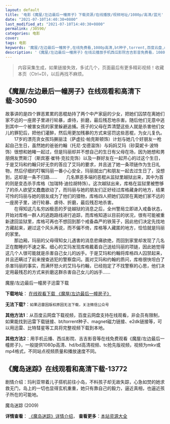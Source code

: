 ```yaml
---
layout: default
title: '电影《魔屋/左边最后一幢房子》下载资源/在线播放/视频地址/1080p/高清/蓝光'
date: "2021-07-10T14:40:30+0800"
last_modified_at: "2021-07-10T14:40:30+0800"
permalink: /30590/
categories: 电影
cover:
tags: 电影
keywords: '魔屋/左边最后一幢房子,在线免费看,1080p高清,bt种子,torrent,百度云盘,magnet,磁力链,迅雷下载资源'
description: '《魔屋/左边最后一幢房子》在线云播放手机西瓜影院吉吉影音免费看，1080p高清bd/hd未删减完整版和tc抢先枪版，mkv/mp4格式，附带bt/torrent种子、magnet/磁力链、百度云盘、网盘资源迅雷下载链接'
---
```


>内容采集生成，如果链接失效，多试几个，页面最后有更多精彩视频！收藏本页（Ctrl+D)，以后再找不麻烦。


## 《魔屋/左边最后一幢房子》在线观看和高清下载-30590

故事讲的是四个罪恶累累的恶棍劫持了两个中产家庭的少女，把她们囚禁在离她们家不远的一座房子里进行轮暴，虐待，折磨，最后残忍地杀害。随后他们无意中逃到其中一个被害女孩的家里躲避追捕。孩子的父母在弄清楚这些人就是杀害他们女儿的罪犯后，把他们灌醉，然后用更加残暴的方式来惩罚这些恶棍，为女儿复仇。<br />　　17岁的漂亮贪女孩玛撅丽洼（萨虚拉&middot;帕克斯顿饰）计划与她几个好朋友一枪起自己生日，虽然她的爸爸约翰（托尼·戈德温饰）与妈妈艾玛（砂莫妮卡&middot;波特饰）很想和她睹一起过，但是玛丽却并不想自己的生日有父母在场，因为她想和男朋佣友贾斯汀（斯宾塞·崔特·克拉克饰）以及一群好友在一起开心的过这个生日，于是艾玛和约翰只好无奈的答应了艾玛的要求，并且送了她一条项链作为生日礼物，然后仔细的叮嘱玛丽一番小心安全，玛丽就出门和朋友一起去过生日了，没想到，这却是一条不归路……　　几名罪恶多端的恶棍从监狱里越狱出来，其中为首的则是变态杀手库格（加瑞特&middot;迪拉胡特饰）。这次越狱出来，库格在监狱里被憋够了的杀人欲望又蠢蠢欲动了，而玛丽与她的朋友们正好经过库格藏身的地方，结果可怜的玛丽与她的朋友成为了他们的猎物，库格四人把她们囚禁在离她们家不远的一座房子里，进行轮暴、虐待、折磨，最后残忍地杀害。<br />　　在得知这几名穷凶极恶的歹徒越狱的消息之后，全州警局立即进入戒备状态，开始对库格一群人的逃跑路线进行追踪，而库格知道以目前的状况，很有可能被重新逮回监狱里，库格可再也不想回到那个戒备森严的铁笼子，因此他们决定先找地方藏起来，避过这个风头再说，而不偏不倚，库格等人藏匿的地方，恰恰就是玛丽的家里。<br />　　那边厢，玛丽的父母得知女儿遇害的消息悲痛欲绝，而回到家里却发现了几名正在酣睡的不速之客。细心的艾玛发现库格戴着自己送给玛丽的项链，因此她觉得这几个人很可能就是杀害自己女儿的凶手。于是艾玛和约翰将库格四人囚禁起来，并且还瞒过了前来搜查逃犯的警察盘问。面对艾玛和约翰的质问，库格很快坦白了杀害玛丽的事实，而满怀怒火的艾玛与约翰，已经抱定了不找警察的心思，他们决定用最残忍的方式来折磨这群杀害自己女儿的凶手……


魔屋/左边最后一幢房子迅雷下载

**下载地址**： [在线观看下载 《魔屋/左边最后一幢房子》](https://www.993dy.com//vod-detail-id-18122.html) 


**无法下载?**：`如果迅雷因版权原因无法下载，关注微信公众号 `

**其他方法1**：从百度云网盘下载视频，百度云网盘支持在线观看，非会员有限制，如果能找到迅雷下载链接、bt/torrent种子、magnet磁力链接、e2dk链接等，可以用迅雷、比特彗星等工具将完整视频下载到本地。

**其他方法2**：用手机云播、西瓜影院、吉吉影音等在线免费观看《魔屋/左边最后一幢房子》，一般提供1080p高清、hd/bd高清视频、tc抢先版视频，视频为mkv或mp4格式，不同站点视频质量和播放速度不同。


## 《魔岛迷踪》在线观看和高清下载-13772

剧情介绍：玛利亚带着儿子搭机前往小岛，不料孩子却无故失踪，心急如焚的她求救无门，岛上的一切也显得玄机重重，她只有靠自己的毅力，逼近真相，也逼近孩子所在的可能地。


魔岛迷踪 (2009)

**详情查看**： [《魔岛迷踪》详情介绍](/movie/13772/)， **查看更多**：[本站资源大全](/movie/t/all/)

